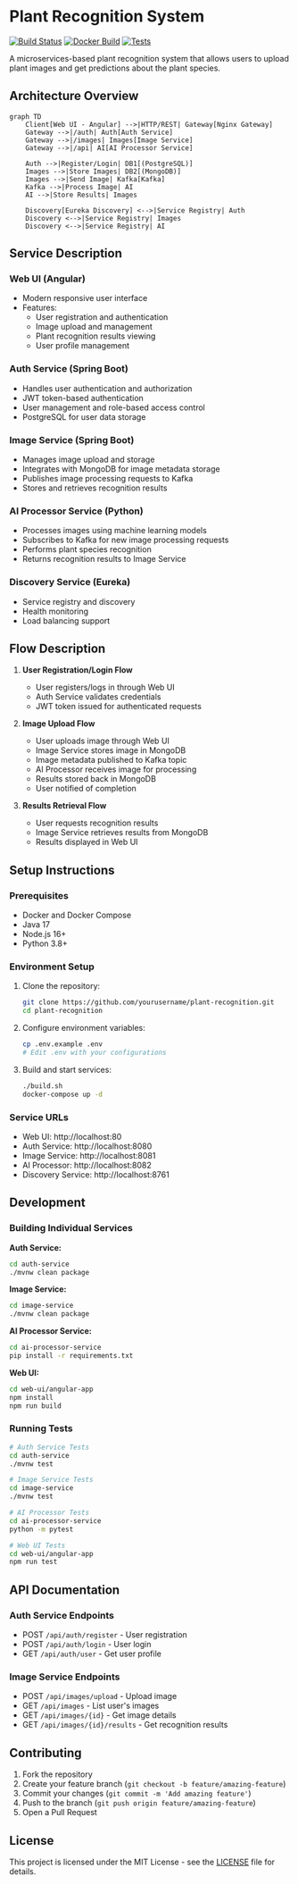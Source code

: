 # Plant Recognition System

[![Build Status](https://github.com/morthenn/plant-recognition/actions/workflows/build.yml/badge.svg)](https://github.com/morthenn/plant-recognition/actions/workflows/build.yml)
[![Docker Build](https://github.com/morthenn/plant-recognition/actions/workflows/docker.yml/badge.svg)](https://github.com/morthenn/plant-recognition/actions/workflows/docker.yml)
[![Tests](https://github.com/morthenn/plant-recognition/actions/workflows/tests.yml/badge.svg)](https://github.com/morthenn/plant-recognition/actions/workflows/tests.yml)

A microservices-based plant recognition system that allows users to upload plant images and get predictions about the plant species.

## Architecture Overview

```mermaid
graph TD
    Client[Web UI - Angular] -->|HTTP/REST| Gateway[Nginx Gateway]
    Gateway -->|/auth| Auth[Auth Service]
    Gateway -->|/images| Images[Image Service]
    Gateway -->|/api| AI[AI Processor Service]
    
    Auth -->|Register/Login| DB1[(PostgreSQL)]
    Images -->|Store Images| DB2[(MongoDB)]
    Images -->|Send Image| Kafka[Kafka]
    Kafka -->|Process Image| AI
    AI -->|Store Results| Images
    
    Discovery[Eureka Discovery] <-->|Service Registry| Auth
    Discovery <-->|Service Registry| Images
    Discovery <-->|Service Registry| AI
```

## Service Description

### Web UI (Angular)
- Modern responsive user interface
- Features:
  - User registration and authentication
  - Image upload and management
  - Plant recognition results viewing
  - User profile management

### Auth Service (Spring Boot)
- Handles user authentication and authorization
- JWT token-based authentication
- User management and role-based access control
- PostgreSQL for user data storage

### Image Service (Spring Boot)
- Manages image upload and storage
- Integrates with MongoDB for image metadata storage
- Publishes image processing requests to Kafka
- Stores and retrieves recognition results

### AI Processor Service (Python)
- Processes images using machine learning models
- Subscribes to Kafka for new image processing requests
- Performs plant species recognition
- Returns recognition results to Image Service

### Discovery Service (Eureka)
- Service registry and discovery
- Health monitoring
- Load balancing support

## Flow Description

1. **User Registration/Login Flow**
   - User registers/logs in through Web UI
   - Auth Service validates credentials
   - JWT token issued for authenticated requests

2. **Image Upload Flow**
   - User uploads image through Web UI
   - Image Service stores image in MongoDB
   - Image metadata published to Kafka topic
   - AI Processor receives image for processing
   - Results stored back in MongoDB
   - User notified of completion

3. **Results Retrieval Flow**
   - User requests recognition results
   - Image Service retrieves results from MongoDB
   - Results displayed in Web UI

## Setup Instructions

### Prerequisites
- Docker and Docker Compose
- Java 17
- Node.js 16+
- Python 3.8+

### Environment Setup
1. Clone the repository:
   ```bash
   git clone https://github.com/yourusername/plant-recognition.git
   cd plant-recognition
   ```

2. Configure environment variables:
   ```bash
   cp .env.example .env
   # Edit .env with your configurations
   ```

3. Build and start services:
   ```bash
   ./build.sh
   docker-compose up -d
   ```

### Service URLs
- Web UI: http://localhost:80
- Auth Service: http://localhost:8080
- Image Service: http://localhost:8081
- AI Processor: http://localhost:8082
- Discovery Service: http://localhost:8761

## Development

### Building Individual Services

**Auth Service:**
```bash
cd auth-service
./mvnw clean package
```

**Image Service:**
```bash
cd image-service
./mvnw clean package
```

**AI Processor Service:**
```bash
cd ai-processor-service
pip install -r requirements.txt
```

**Web UI:**
```bash
cd web-ui/angular-app
npm install
npm run build
```

### Running Tests
```bash
# Auth Service Tests
cd auth-service
./mvnw test

# Image Service Tests
cd image-service
./mvnw test

# AI Processor Tests
cd ai-processor-service
python -m pytest

# Web UI Tests
cd web-ui/angular-app
npm run test
```

## API Documentation

### Auth Service Endpoints
- POST `/api/auth/register` - User registration
- POST `/api/auth/login` - User login
- GET `/api/auth/user` - Get user profile

### Image Service Endpoints
- POST `/api/images/upload` - Upload image
- GET `/api/images` - List user's images
- GET `/api/images/{id}` - Get image details
- GET `/api/images/{id}/results` - Get recognition results

## Contributing
1. Fork the repository
2. Create your feature branch (`git checkout -b feature/amazing-feature`)
3. Commit your changes (`git commit -m 'Add amazing feature'`)
4. Push to the branch (`git push origin feature/amazing-feature`)
5. Open a Pull Request

## License
This project is licensed under the MIT License - see the [LICENSE](LICENSE) file for details. 